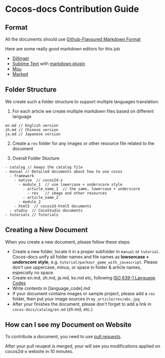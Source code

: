 Cocos-docs Contribution Guide
========

## Format

All the documents should use [Github-Flavoured Markdown Format](http://github.github.com/github-flavored-markdown/) 

Here are some really good markdown editors for this job

* [Dillinger](http://dillinger.io)
* [Sublime Text](http://www.sublimetext.com/) with [markdown plugin](https://github.com/revolunet/sublimetext-markdown-preview)
* [Mou](http://mouapp.com/)
* [Marked](marked2app.com/)


## Folder Structure

We create such a folder structure to support multiple languages translation:

1. For each article we create multiple markdown files based on different language
```
en.md // English version
zh.md // Chinese version
ja.md // Japanese version
```

2. Create a `res` folder for any images or other resource file related to the document

3. Overall Folder Stucture

```
- catalog // keeps the catalog file
- manual // Detailed documents about how to use cocos
  - framework
    - native  // cocos2d-x
      - module_1  // use lowercase + underscore style
        - article_name_1  // the same, lowercase + underscore
          - res   // image and other resources
        - article_name_2
      - module_2
    - html5  // cocos2d-html5 documents
  - studio  // CocoStudio documents
- tutorials // Tutorials
```

## Creating a New Document

When you create a new document, please follow these steps:

- Create a new folder, locate it in a proper subfolder in `manual` or `tutorial`. Cocos-docs unify all folder names and file names as __lowsercase + underscore style__, e.g. `tutorial/parkour_game_with_javascript`. Please don't use uppercase, minus, or space in folder & article names, especially no space.
- Create en.md, zh.md, ja.md, ko.md etc, following [ISO 639-1 Language Codes](http://en.wikipedia.org/wiki/List_of_ISO_639-1_codes)
- Write contents in \[language_code\].md
- If your document contains images or sample project, please add a `res` folder, then put your image sources in `my_article/res/abc.jpg`
- After your finishes the document, please don't forget to add a link in `cocos-docs/catalog/en.md` (zh.md, etc.)

## How can I see my Document on Website

To contribute a document, you need to use [pull requests](https://help.github.com/articles/using-pull-requests).

After your pull reuqest is merged, your will see you modifications applied on cocos2d-x website in 10 minutes.

    
